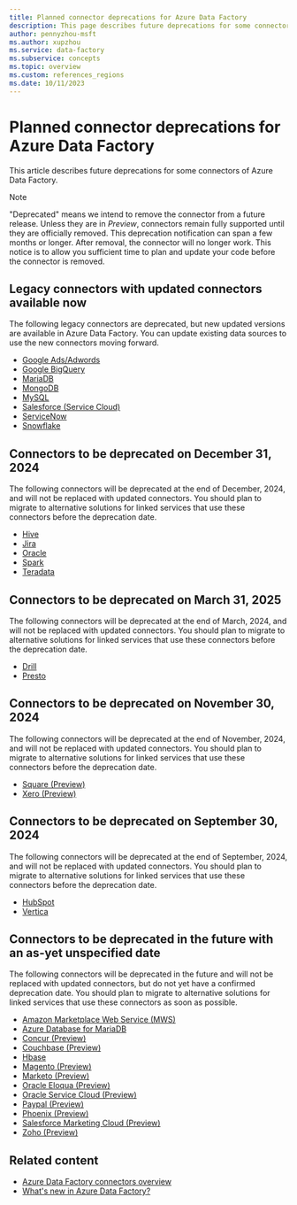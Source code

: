 ```yaml
---
title: Planned connector deprecations for Azure Data Factory
description: This page describes future deprecations for some connectors of Azure Data Factory.
author: pennyzhou-msft
ms.author: xupzhou
ms.service: data-factory
ms.subservice: concepts
ms.topic: overview
ms.custom: references_regions
ms.date: 10/11/2023
---
```


# Planned connector deprecations for Azure Data Factory

This article describes future deprecations for some connectors of Azure Data Factory.

> [!NOTE]
> "Deprecated" means we intend to remove the connector from a future release. Unless they are in *Preview*, connectors remain fully supported until they are officially removed. This deprecation notification can span a few months or longer. After removal, the connector will no longer work. This notice is to allow you sufficient time to plan and update your code before the connector is removed.

## Legacy connectors with updated connectors available now

The following legacy connectors are deprecated, but new updated versions are available in Azure Data Factory. You can update existing data sources to use the new connectors moving forward.

- [Google Ads/Adwords](connector-google-adwords.md)
- [Google BigQuery](connector-google-bigquery-legacy.md)
- [MariaDB](connector-mariadb.md)
- [MongoDB](connector-mongodb-legacy.md)
- [MySQL](connector-mysql.md)
- [Salesforce (Service Cloud)](connector-salesforce-service-cloud-legacy.md)
- [ServiceNow](connector-servicenow.md)
- [Snowflake](connector-snowflake-legacy.md)

## Connectors to be deprecated on December 31, 2024

The following connectors will be deprecated at the end of December, 2024, and will not be replaced with updated connectors. You should plan to migrate to alternative solutions for linked services that use these connectors before the deprecation date.

- [Hive](connector-hive.md)
- [Jira](connector-jira.md)
- [Oracle](connector-oracle.md)
- [Spark](connector-spark.md)
- [Teradata](connector-teradata.md)

## Connectors to be deprecated on March 31, 2025

The following connectors will be deprecated at the end of March, 2024, and will not be replaced with updated connectors. You should plan to migrate to alternative solutions for linked services that use these connectors before the deprecation date.

- [Drill](connector-drill.md)
- [Presto](connector-presto.md)

## Connectors to be deprecated on November 30, 2024

The following connectors will be deprecated at the end of November, 2024, and will not be replaced with updated connectors. You should plan to migrate to alternative solutions for linked services that use these connectors before the deprecation date.

- [Square (Preview)](connector-square.md)
- [Xero (Preview)](connector-xero.md)

## Connectors to be deprecated on September 30, 2024

The following connectors will be deprecated at the end of September, 2024, and will not be replaced with updated connectors. You should plan to migrate to alternative solutions for linked services that use these connectors before the deprecation date.

- [HubSpot](connector-hubspot.md)
- [Vertica](connector-vertica.md)

## Connectors to be deprecated in the future with an as-yet unspecified date

The following connectors will be deprecated in the future and will not be replaced with updated connectors, but do not yet have a confirmed deprecation date. You should plan to migrate to alternative solutions for linked services that use these connectors as soon as possible.

- [Amazon Marketplace Web Service (MWS)](connector-amazon-marketplace-web-service.md)
- [Azure Database for MariaDB](connector-azure-database-for-mariadb.md)
- [Concur (Preview)](connector-concur.md)
- [Couchbase (Preview)](connector-couchbase.md)
- [Hbase](connector-hbase.md)
- [Magento (Preview)](connector-magento.md)
- [Marketo (Preview)](connector-marketo.md)
- [Oracle Eloqua (Preview)](connector-oracle-eloqua.md)
- [Oracle Service Cloud (Preview)](connector-oracle-service-cloud.md)
- [Paypal (Preview)](connector-paypal.md)
- [Phoenix (Preview)](connector-phoenix.md)
- [Salesforce Marketing Cloud (Preview)](connector-salesforce-marketing-cloud.md)
- [Zoho (Preview)](connector-zoho.md)

## Related content

- [Azure Data Factory connectors overview](connector-overview.md)
- [What's new in Azure Data Factory?](whats-new.md)
